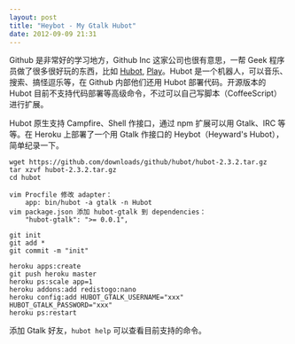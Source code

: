 ```yaml
---
layout: post
title: "Heybot - My Gtalk Hubot"
date: 2012-09-09 21:31
---
```


Github 是非常好的学习地方，Github Inc 这家公司也很有意思，一帮 Geek 程序员做了很多很好玩的东西，比如 [Hubot][1], [Play][2]。Hubot 是一个机器人，可以音乐、搜索、搞怪逗乐等，在 Github 内部他们还用 Hubot 部署代码。开源版本的 Hubot 目前不支持代码部署等高级命令，不过可以自己写脚本（CoffeeScript）进行扩展。

Hubot 原生支持 Campfire、Shell 作接口，通过 npm 扩展可以用 Gtalk、IRC 等等。在 Heroku 上部署了一个用 Gtalk 作接口的 Heybot（Heyward's Hubot），简单纪录一下。

```
wget https://github.com/downloads/github/hubot/hubot-2.3.2.tar.gz
tar xzvf hubot-2.3.2.tar.gz
cd hubot

vim Procfile 修改 adapter：
    app: bin/hubot -a gtalk -n Hubot
vim package.json 添加 hubot-gtalk 到 dependencies：
    "hubot-gtalk": ">= 0.0.1",

git init
git add *
git commit -m "init"

heroku apps:create
git push heroku master
heroku ps:scale app=1
heroku addons:add redistogo:nano
heroku config:add HUBOT_GTALK_USERNAME="xxx" HUBOT_GTALK_PASSWORD="xxx"
heroku ps:restart
```

添加 Gtalk 好友，`hubot help` 可以查看目前支持的命令。

[1]:https://github.com/github/hubot
[2]:https://github.com/play/play

